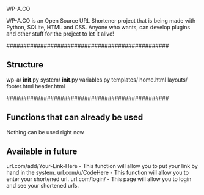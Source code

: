 WP-A.CO


WP-A.CO is an Open Source URL Shortener project that is being made with Python, SQLite, HTML and CSS.
Anyone who wants, can develop plugins and other stuff for the project to let it alive!

################################################
## Structure
wp-a/
  __init__.py
  system/
    __init__.py
    variables.py
  templates/
    home.html
    layouts/
      footer.html
      header.html

################################################
## Functions that can already be used

Nothing can be used right now

## Available in future

url.com/add/Your-Link-Here - This function will allow you to put your link by hand in the system.
url.com/u/CodeHere - This function will allow you to enter your shortened url.
url.com/login/ - This page will allow you to login and see your shortened urls.
